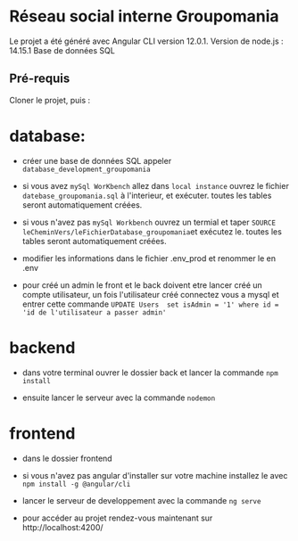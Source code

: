 # Réseau social interne Groupomania

Le projet a été généré avec Angular CLI version 12.0.1.
Version de node.js : 14.15.1
Base de données SQL

 ## Pré-requis
Cloner le projet, puis :
  
   # database:
   - créer une base de données SQL appeler `database_development_groupomania`
   
   - si vous avez `mySql WorKbench` allez dans `local instance` ouvrez le fichier `datebase_groupomania.sql` à l'interieur, et exécuter.
     toutes les tables seront automatiquement créées.
   - si vous n'avez pas `mySql Workbench` ouvrez un termial et taper `SOURCE leCheminVers/leFichierDatabase_groupomania`et exécutez le.
     toutes les tables seront automatiquement créées.
 

   - modifier les informations dans le fichier .env_prod et renommer le en .env
   
   - pour créé un admin le front et le back doivent etre lancer créé un compte utilisateur, un fois l'utilisateur créé connectez vous a mysql et entrer                   cette commande `UPDATE Users  set isAdmin = '1' where id = 'id de l'utilisateur a passer admin'`


   # backend
   
   - dans votre terminal ouvrer le dossier back et lancer la commande `npm install`

   - ensuite lancer le serveur avec la commande `nodemon`

   # frontend
   
   - dans le dossier frontend 
   
   - si vous n'avez pas angular d'installer sur votre machine installez le avec `npm install -g @angular/cli`
   
   - lancer le serveur de developpement avec la commande `ng serve`
   
   - pour accéder au projet rendez-vous maintenant sur  http://localhost:4200/
